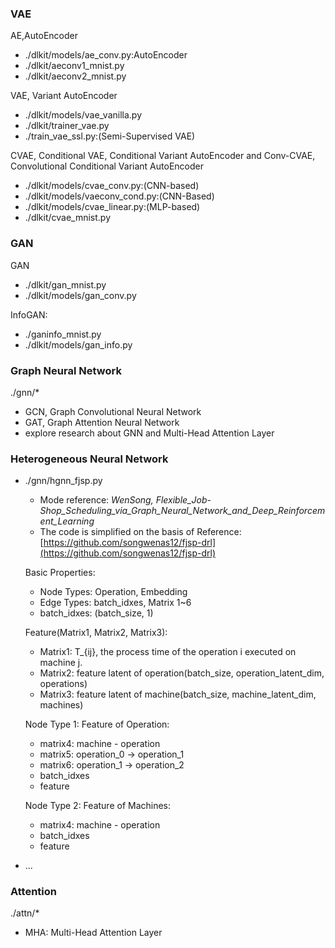 

### VAE
AE,AutoEncoder
- ./dlkit/models/ae_conv.py:AutoEncoder
- ./dlkit/aeconv1_mnist.py
- ./dlkit/aeconv2_mnist.py

VAE, Variant AutoEncoder
- ./dlkit/models/vae_vanilla.py
- ./dlkit/trainer_vae.py
- ./train_vae_ssl.py:(Semi-Supervised VAE)

CVAE, Conditional VAE, Conditional Variant AutoEncoder and Conv-CVAE, Convolutional Conditional Variant AutoEncoder
- ./dlkit/models/cvae_conv.py:(CNN-based)
- ./dlkit/models/vaeconv_cond.py:(CNN-Based)
- ./dlkit/models/cvae_linear.py:(MLP-based)
- ./dlkit/cvae_mnist.py


### GAN
GAN
- ./dlkit/gan_mnist.py
- ./dlkit/models/gan_conv.py

InfoGAN:
- ./ganinfo_mnist.py
- ./dlkit/models/gan_info.py

### Graph Neural Network

./gnn/*
- GCN, Graph Convolutional Neural Network
- GAT, Graph Attention Neural Network
- explore research about GNN and Multi-Head Attention Layer

### Heterogeneous Neural Network
- ./gnn/hgnn_fjsp.py
    
    - Mode reference: *WenSong, Flexible_Job-Shop_Scheduling_via_Graph_Neural_Network_and_Deep_Reinforcement_Learning*
    - The code is simplified on the basis of Reference: [https://github.com/songwenas12/fjsp-drl](https://github.com/songwenas12/fjsp-drl)
    
    Basic Properties:
    - Node Types: Operation, Embedding    
    - Edge Types: batch_idxes, Matrix 1~6
    - batch_idxes: (batch_size, 1)

    Feature(Matrix1, Matrix2, Matrix3):
    - Matrix1: T_{ij}, the process time of the operation i executed on machine j.
    - Matrix2: feature latent of operation(batch_size, operation_latent_dim, operations)
    - Matrix3: feature latent of machine(batch_size, machine_latent_dim, machines)

    Node Type 1: Feature of Operation:
    - matrix4: machine - operation
    - matrix5: operation_0 -> operation_1
    - matrix6: operation_1 -> operation_2
    - batch_idxes
    - feature
    
    Node Type 2: Feature of Machines:
    - matrix4: machine - operation
    - batch_idxes
    - feature
- ...

### Attention
./attn/*
- MHA: Multi-Head Attention Layer

